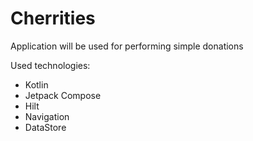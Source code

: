 # Cherrities

Application will be used for performing simple donations

Used technologies:
* Kotlin
* Jetpack Compose
* Hilt
* Navigation
* DataStore
